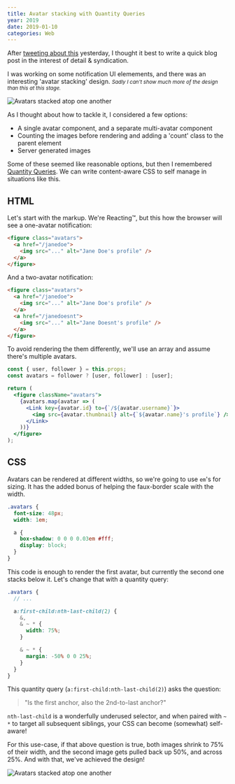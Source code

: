 ```yaml
---
title: Avatar stacking with Quantity Queries
year: 2019
date: 2019-01-10
categories: Web
---
```


After [tweeting about this](https://twitter.com/trysmudford/status/1082966516277096448) yesterday, I thought it best to write a quick blog post in the interest of detail & syndication.

I was working on some notification UI elemements, and there was an interesting 'avatar stacking' design. <small>_Sadly I can't show much more of the design than this at this stage._</small>

![Avatars stacked atop one another](/images/blog/avatar-stacking.jpg)

As I thought about how to tackle it, I considered a few options:

- A single avatar component, and a separate multi-avatar component
- Counting the images before rendering and adding a 'count' class to the parent element
- Server generated images

Some of these seemed like reasonable options, but then I remembered [Quantity Queries](https://www.tomango.co.uk/thinks/using-quantity-queries-to-write-content-aware-css/). We can write content-aware CSS to self manage in situations like this.

## HTML

Let's start with the markup. We're Reacting™, but this how the browser will see a one-avatar notification:

```html
<figure class="avatars">
  <a href="/janedoe">
    <img src="..." alt="Jane Doe's profile" />
  </a>
</figure>
```

And a two-avatar notification:

```html
<figure class="avatars">
  <a href="/janedoe">
    <img src="..." alt="Jane Doe's profile" />
  </a>
  <a href="/janedoesnt">
    <img src="..." alt="Jane Doesnt's profile" />
  </a>
</figure>
```

To avoid rendering the them differently, we'll use an array and assume there's multiple avatars.

```jsx
const { user, follower } = this.props;
const avatars = follower ? [user, follower] : [user];

return (
  <figure className="avatars">
    {avatars.map(avatar => (
      <Link key={avatar.id} to={`/${avatar.username}`}>
        <img src={avatar.thumbnail} alt={`${avatar.name}'s profile`} />
      </Link>
    ))}
  </figure>
);
```

## CSS

Avatars can be rendered at different widths, so we're going to use `em`'s for sizing. It has the added bonus of helping the faux-border scale with the width.

```scss
.avatars {
  font-size: 48px;
  width: 1em;

  a {
    box-shadow: 0 0 0 0.03em #fff;
    display: block;
  }
}
```

This code is enough to render the first avatar, but currently the second one stacks below it. Let's change that with a quantity query:

```scss
.avatars {
  // ...

  a:first-child:nth-last-child(2) {
    &,
    & ~ * {
      width: 75%;
    }

    & ~ * {
      margin: -50% 0 0 25%;
    }
  }
}
```

This quantity query (`a:first-child:nth-last-child(2)`) asks the question:

> "Is the first anchor, also the 2nd-to-last anchor?"

`nth-last-child` is a wonderfully underused selector, and when paired with `~ *` to target all subsequent siblings, your CSS can become (somewhat) self-aware!

For this use-case, if that above question is true, both images shrink to 75% of their width, and the second image gets pulled back up 50%, and across 25%. And with that, we've achieved the design!

![Avatars stacked atop one another](/images/blog/avatar-stacking.jpg)
